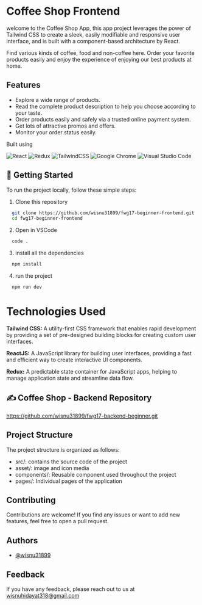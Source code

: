 # Coffee Shop Frontend

welcome to the Coffee Shop App, this app project leverages the power of Tailwind CSS to create a sleek, easily modifiable and responsive user interface, and is built with a component-based architecture by React.

Find various kinds of coffee, food and non-coffee here. Order your favorite products easily and enjoy the experience of enjoying our best products at home.

## Features

- Explore a wide range of products.
- Read the complete product description to help you choose according to your taste.
- Order products easily and safely via a trusted online payment system.
- Get lots of attractive promos and offers.
- Monitor your order status easily.

Built using

![React](https://img.shields.io/badge/react-%2320232a.svg?style=for-the-badge&logo=react&logoColor=%2361DAFB)
![Redux](https://img.shields.io/badge/redux-%23593d88.svg?style=for-the-badge&logo=redux&logoColor=white)
![TailwindCSS](https://img.shields.io/badge/tailwindcss-%2338B2AC.svg?style=for-the-badge&logo=tailwind-css&logoColor=white)
![Google Chrome](https://img.shields.io/badge/Google%20Chrome-4285F4?style=for-the-badge&logo=GoogleChrome&logoColor=white)
![Visual Studio Code](https://img.shields.io/badge/Visual%20Studio%20Code-0078d7.svg?style=for-the-badge&logo=visual-studio-code&logoColor=white)


## 📌 Getting Started

To run the project locally, follow these simple steps:

1. Clone this repository
```sh
  git clone https://github.com/wisnu31899/fwg17-beginner-frontend.git
  cd fwg17-beginner-frontend
```

2. Open in VSCode
```sh
  code .
```

3. install all the dependencies
```sh
  npm install
```

4. run the project
```sh
  npm run dev
```

# Technologies Used

**Tailwind CSS:** A utility-first CSS framework that enables rapid development by providing a set of pre-designed building blocks for creating custom user interfaces.

**ReactJS:** A JavaScript library for building user interfaces, providing a fast and efficient way to create interactive UI components.

**Redux:** A predictable state container for JavaScript apps, helping to manage application state and streamline data flow.

## ✍️ Coffee Shop - Backend Repository
https://github.com/wisnu31899/fwg17-backend-beginner.git

## Project Structure

The project structure is organized as follows: 
- src/: contains the source code of the project
- asset/: image and icon media
- components/: Reusable component used throughout the project
- pages/: Individual pages of the application


## Contributing

Contributions are welcome! If you find any issues or want to add new features, feel free to open a pull request.

## Authors

- [@wisnu31899](https://github.com/wisnu31899)

## Feedback

If you have any feedback, please reach out to us at wisnuhidayat318@gmail.com